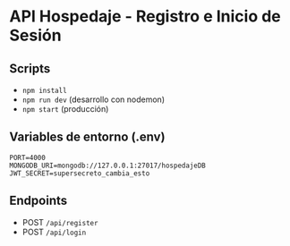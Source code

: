 # API Hospedaje - Registro e Inicio de Sesión

## Scripts
- `npm install`
- `npm run dev` (desarrollo con nodemon)
- `npm start` (producción)

## Variables de entorno (.env)
```
PORT=4000
MONGODB_URI=mongodb://127.0.0.1:27017/hospedajeDB
JWT_SECRET=supersecreto_cambia_esto
```

## Endpoints
- POST `/api/register`
- POST `/api/login`